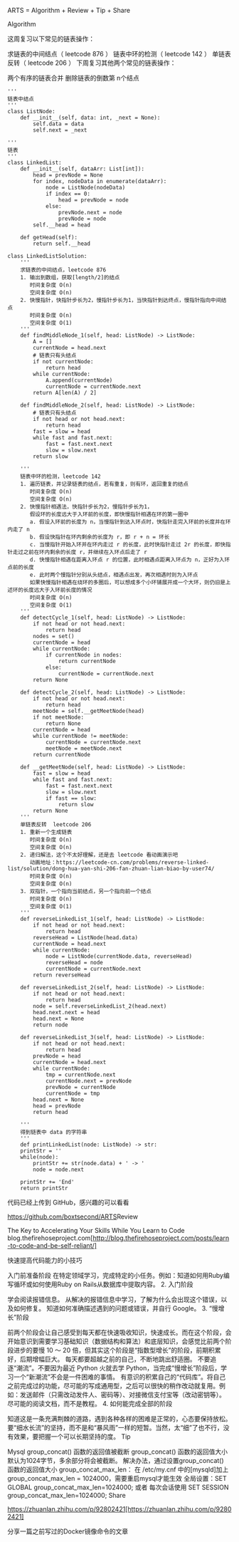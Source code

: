 
ARTS = Algorithm + Review + Tip + Share

Algorithm

这周复习以下常见的链表操作：

求链表的中间结点（ leetcode 876 ）
链表中环的检测（ leetcode 142 ）
单链表反转（ leetcode 206 ）
下周复习其他两个常见的链表操作：

两个有序的链表合并
删除链表的倒数第 n个结点

```
'''
链表中结点
'''
class ListNode:
    def __init__(self, data: int, _next = None):
        self.data = data
        self.next = _next

'''
链表
'''
class LinkedList:
    def __init__(self, dataArr: List[int]):
        head = prevNode = None
        for index, nodeData in enumerate(dataArr):
            node = ListNode(nodeData)
            if index == 0:
                head = prevNode = node
            else:
                prevNode.next = node
                prevNode = node
        self.__head = head

    def getHead(self):
        return self.__head
    
class LinkedListSolution:
    '''
    求链表的中间结点，leetcode 876
    1. 输出到数组，获取[length/2]的结点
       时间复杂度 O(n)
       空间复杂度 O(n)
    2. 快慢指针，快指针步长为2，慢指针步长为1，当快指针到达终点，慢指针指向中间结点
       时间复杂度 O(n)
       空间复杂度 O(1)
    '''
    def findMiddleNode_1(self, head: ListNode) -> ListNode:
        A = []
        currentNode = head.next
        # 链表只有头结点
        if not currentNode:
            return head
        while currentNode:
            A.append(currentNode)
            currentNode = currentNode.next
        return A[len(A) / 2]

    def findMiddleNode_2(self, head: ListNode) -> ListNode:
        # 链表只有头结点
        if not head or not head.next:
            return head
        fast = slow = head
        while fast and fast.next:
            fast = fast.next.next
            slow = slow.next
        return slow

    '''
    链表中环的检测，leetcode 142
    1. 遍历链表，并记录链表的结点，若有重复，则有环，返回重复的结点
       时间复杂度 O(n)
       空间复杂度 O(n)
    2. 快慢指针相遇法，快指针步长为2，慢指针步长为1，
       假设环的长度远大于入环前的长度，即快慢指针相遇在环的第一圈中
       a. 假设入环前的长度为 n，当慢指针到达入环点时，快指针走完入环前的长度并在环内走了 n
       b. 假设快指针在环内剩余的长度为 r，即 r + n = 环长
       c. 当慢指针开始入环并在环内走过 r 的长度，此时快指针走过 2r 的长度，即快指针走过之前在环内剩余的长度 r，并继续在入环点后走了 r
       d. 快慢指针相遇在距离入环点 r 的位置，此时相遇点距离入环点为 n，正好为入环点前的长度
       e. 此时两个慢指针分别从头结点，相遇点出发，再次相遇时则为入环点
       如果快慢指针相遇在绕环的多圈后，可以想成多个小环铺展开成一个大环，则仍旧是上述环的长度远大于入环前长度的情况
       时间复杂度 O(n)
       空间复杂度 O(1)
    '''
    def detectCycle_1(self, head: ListNode) -> ListNode:
        if not head or not head.next:
            return head
        nodes = set()
        currentNode = head
        while currentNode:
            if currentNode in nodes:
                return currentNode
            else:
                currentNode = currentNode.next
        return None
    
    def detectCycle_2(self, head: ListNode) -> ListNode:
        if not head or not head.next:
            return head
        meetNode = self.__getMeetNode(head)
        if not meetNode:
            return None
        currentNode = head
        while currentNode != meetNode:
            currentNode = currentNode.next
            meetNode = meetNode.next
        return currentNode
        
    def __getMeetNode(self, head: ListNode) -> ListNode:
        fast = slow = head
        while fast and fast.next:
            fast = fast.next.next
            slow = slow.next
            if fast == slow:
                return slow
        return None
    '''
    单链表反转  leetcode 206
    1. 重新一个生成链表
       时间复杂度 O(n)
       空间复杂度 O(n)
    2. 递归解法，这个不太好理解，还是去 leetcode 看动画演示吧
       动画地址：https://leetcode-cn.com/problems/reverse-linked-list/solution/dong-hua-yan-shi-206-fan-zhuan-lian-biao-by-user74/
       时间复杂度 O(n)
       空间复杂度 O(n)
    3. 双指针，一个指向当前结点，另一个指向前一个结点
       时间复杂度 O(n)
       空间复杂度 O(1)
    '''
    def reverseLinkedList_1(self, head: ListNode) -> ListNode:
        if not head or not head.next:
            return head
        reverseHead = ListNode(head.data)
        currentNode = head.next
        while currentNode:
            node = ListNode(currentNode.data, reverseHead)
            reverseHead = node
            currentNode = currentNode.next
        return reverseHead

    def reverseLinkedList_2(self, head: ListNode) -> ListNode:
        if not head or not head.next:
            return head  
        node = self.reverseLinkedList_2(head.next)
        head.next.next = head
        head.next = None
        return node       

    def reverseLinkedList_3(self, head: ListNode) -> ListNode:
        if not head or not head.next:
            return head 
        prevNode = head
        currentNode = head.next
        while currentNode:
            tmp = currentNode.next
            currentNode.next = prevNode
            prevNode = currentNode
            currentNode = tmp
        head.next = None
        head = prevNode
        return head

    '''
    得到链表中 data 的字符串
    '''    
    def printLinkedList(node: ListNode) -> str:
    printStr = ''
    while(node):
        printStr += str(node.data) + ' -> '
        node = node.next

    printStr += 'End'
    return printStr
```

代码已经上传到 GitHub，感兴趣的可以看看

https://github.com/boxtsecond/ARTS
​
Review

The Key to Accelerating Your Skills While You Learn to Code
​
blog.thefirehoseproject.com[http://blog.thefirehoseproject.com/posts/learn-to-code-and-be-self-reliant/]

快速提高代码能力的小技巧

入门前准备阶段
在特定领域学习，完成特定的小任务。例如：知道如何用Ruby编写循环或如何使用Ruby on Rails从数据库中提取内容。
2. 入门阶段

学会阅读报错信息。
从解决的报错信息中学习，了解为什么会出现这个错误，以及如何修复。
知道如何准确描述遇到的问题或错误，并自行 Google。
3. “慢增长”阶段

前两个阶段会让自己感受到每天都在快速吸收知识，快速成长。而在这个阶段，会开始意识到需要学习基础知识（数据结构和算法）和底层知识，会感觉比前两个阶段进步的要慢 10 ～ 20 倍，但其实这个阶段是“指数型增长”的阶段，前期积累好，后期增幅巨大。
每天都要超越之前的自己，不断地跳出舒适圈。
不要追逐“潮流”。不要因为最近 Python 火就去学 Python，当完成“慢增长”阶段后，学习一个“新潮流”不会是一件困难的事情。
有意识的积累自己的“代码库”。将自己之前完成过的功能，尽可能的写成通用型，之后可以很快的稍作改动就复用。例如：发送邮件（只需改动发件人、密码等）、对接微信支付宝等（改动密钥等）。
尽可能的阅读文档，而不是教程。
4. 如何能完成全部的阶段

知道这是一条充满荆棘的道路，遇到各种各样的困难是正常的，心态要保持放松。
要“细水长流”的坚持，而不是和“暴风雨”一样的短暂。当然，太“细”了也不行，没有效果，要把握一个可以长期坚持的度。
Tip

Mysql group_concat() 函数的返回值被截断
group_concat() 函数的返回值大小默认为1024字节，多余部分将会被截断。
解决办法，通过设置group_concat() 函数的返回值大小 group_concat_max_len：
在 /etc/my.cnf 中的[mysqld]加上group_concat_max_len = 1024000，需要重启mysql才能生效
全局设置：SET GLOBAL group_concat_max_len=1024000; 或者 每次会话使用 SET SESSION group_concat_max_len=1024000;
Share

https://zhuanlan.zhihu.com/p/92802421[https://zhuanlan.zhihu.com/p/92802421]

分享一篇之前写过的Docker镜像命令的文章